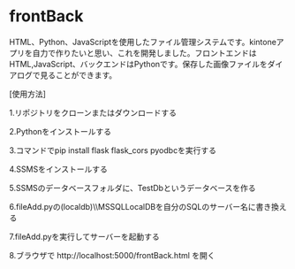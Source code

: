 # frontBack
HTML、Python、JavaScriptを使用したファイル管理システムです。kintoneアプリを自力で作りたいと思い、これを開発しました。フロントエンドはHTML,JavaScript、バックエンドはPythonです。保存した画像ファイルをダイアログで見ることができます。

[使用方法]

1.リポジトリをクローンまたはダウンロードする

2.Pythonをインストールする

3.コマンドでpip install flask flask_cors pyodbcを実行する

4.SSMSをインストールする

5.SSMSのデータベースフォルダに、TestDbというデータベースを作る

6.fileAdd.pyの(localdb)\\\\MSSQLLocalDBを自分のSQLのサーバー名に書き換える

7.fileAdd.pyを実行してサーバーを起動する

8.ブラウザで http://localhost:5000/frontBack.html を開く
